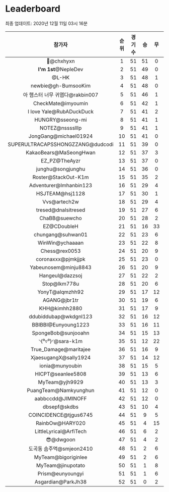 # Leaderboard
최종 업데이트: 2020년 12월 11일 03시 16분




| 참가자 | 순위 | 경기수 | 승 | 무 | 패 | 승점 |
|:---:|:---:|:---:|:---:|:---:|:---:|:---:|
| 👑@chxhyxn | 1 | 51 | 51 | 0 | 0 | 153 |
| **I'm 1st**@NepleDev | 2 | 51 | 49 | 0 | 2 | 147 |
| @L-HK | 3 | 51 | 48 | 1 | 2 | 145 |
| newbie@gh-BumsooKim | 4 | 51 | 48 | 0 | 3 | 144 |
| 아 햄스터 너무 귀엽다@rakbin007 | 5 | 51 | 46 | 1 | 4 | 139 |
| CheckMate@imyoumin | 6 | 51 | 42 | 1 | 8 | 127 |
| I love Yale@RubADuckDuck | 7 | 51 | 41 | 2 | 8 | 125 |
| HUNGRY@sseong-mi | 8 | 51 | 41 | 1 | 9 | 124 |
| NOTEZ@nsssslllp | 9 | 51 | 41 | 1 | 9 | 124 |
| JongGang@michael01924 | 10 | 51 | 41 | 0 | 10 | 123 |
| SUPERULTRACAPSSHONGZZANG@dudcodi | 11 | 51 | 39 | 0 | 12 | 117 |
| KakaoBears@MaSeongHwan | 12 | 51 | 37 | 3 | 11 | 114 |
| EZ_PZ@TheAyzr | 13 | 51 | 37 | 0 | 14 | 111 |
| junghu@songjunghu | 14 | 51 | 36 | 0 | 15 | 108 |
| Roster@StackOut-K1m | 15 | 51 | 35 | 2 | 14 | 107 |
| Adventurer@Imhanbin123 | 16 | 51 | 29 | 4 | 18 | 91 |
| HSJTEAM@hsj1128 | 17 | 51 | 30 | 1 | 20 | 91 |
| Vvs@artech2w | 18 | 51 | 29 | 4 | 18 | 91 |
| tresed@dnalsitresed | 19 | 51 | 27 | 6 | 18 | 87 |
| ChaBB@suewcho | 20 | 51 | 28 | 2 | 21 | 86 |
| EZ@CDoubleH | 21 | 51 | 16 | 33 | 2 | 81 |
| chungang@suhwan01 | 22 | 51 | 23 | 6 | 22 | 75 |
| WinWin@ychaaaan | 23 | 51 | 22 | 8 | 21 | 74 |
| Chess@rex0053 | 24 | 51 | 20 | 9 | 22 | 69 |
| coronaxxx@pjmkjjpk | 25 | 51 | 23 | 0 | 28 | 69 |
| Yabeunosem@minju8843 | 26 | 51 | 20 | 9 | 22 | 69 |
| Hangeul@dazzsoj | 27 | 51 | 22 | 2 | 27 | 68 |
| Stop@lkm778u | 28 | 51 | 20 | 6 | 25 | 66 |
| YonyT@alqmzhh92 | 29 | 51 | 17 | 12 | 22 | 63 |
| AGANG@jbr1tr | 30 | 51 | 19 | 6 | 26 | 63 |
| KHH@kimhh2880 | 31 | 51 | 17 | 9 | 25 | 60 |
| ddubiddubap@wkdgnl123 | 32 | 51 | 16 | 12 | 23 | 60 |
| BBIBBI@Eunyoung1223 | 33 | 51 | 16 | 11 | 24 | 59 |
| SpongeBob@sunjooahn | 34 | 51 | 15 | 13 | 23 | 58 |
| ◝(⁰▿⁰)◜@sara-k1m | 35 | 51 | 12 | 22 | 17 | 58 |
| True_Damage@maritajee | 36 | 51 | 16 | 9 | 26 | 57 |
| XjaesugangX@sally1924 | 37 | 51 | 14 | 12 | 25 | 54 |
| ionia@munyoubin | 38 | 51 | 15 | 5 | 31 | 50 |
| HICPT@seanlee5808 | 39 | 51 | 13 | 6 | 32 | 45 |
| MyTeam@yjh9929 | 40 | 51 | 13 | 3 | 35 | 42 |
| PuangTeam@Namkyunghun | 41 | 51 | 12 | 0 | 39 | 36 |
| aabbccdd@JIMINOFF | 42 | 51 | 12 | 0 | 39 | 36 |
| dbsepf@skdbs | 43 | 51 | 10 | 4 | 37 | 34 |
| COINCIDENCE@tjgus6745 | 44 | 51 | 9 | 5 | 37 | 32 |
| RainbOw@HARY020 | 45 | 51 | 4 | 15 | 32 | 27 |
| LittleLyrical@ArfiTech | 46 | 51 | 6 | 2 | 43 | 20 |
| 😎@dwgoon | 47 | 51 | 4 | 2 | 45 | 14 |
| 도곡동 솜주먹@smjeon2410 | 48 | 51 | 2 | 6 | 43 | 12 |
| MyTeam@bigoriginlee | 49 | 51 | 2 | 6 | 43 | 12 |
| MyTeam@jinupotato | 50 | 51 | 1 | 8 | 42 | 11 |
| Prism@eunyoungyi | 51 | 51 | 1 | 6 | 44 | 9 |
| Asgardian@ParkJh38 | 52 | 51 | 0 | 2 | 49 | 2 |